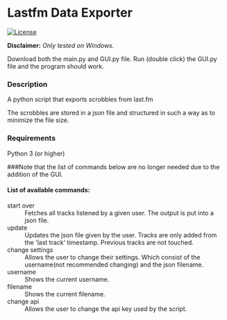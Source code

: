 # Lastfm Data Exporter

[![License](https://img.shields.io/badge/License-Apache%202.0-blue.svg)](http://www.apache.org/licenses/LICENSE-2.0)

__Disclaimer:__ _Only tested on Windows._

Download both the main.py and GUI.py file. Run (double click) the GUI.py file and the program should work.

### Description
A python script that exports scrobbles from last.fm

The scrobbles are stored in a json file and structured in such a way as to minimize the file size.

### Requirements
Python 3 (or higher)

###Note that the list of commands below are no longer needed due to the addition of the GUI.

#### List of available commands:

<dl>
  <dt>start over</dt>
  <dd>Fetches all tracks listened by a given user. The output is put into a json file.</dd>
  <dt>update</dt>
  <dd>Updates the json file given by the user. Tracks are only added from the 'last track' timestamp. Previous tracks are not touched.</dd>
  <dt>change settings</dt>
  <dd>Allows the user to change their settings. Which consist of the username(not recommended changing) and the json filename.</dd>
  <dt>username</dt>
  <dd>Shows the current username.</dd>
  <dt>filename</dt>
  <dd>Shows the current filename.</dd>
  <dt>change api</dt>
  <dd>Allows the user to change the api key used by the script.</dd>
</dl>
